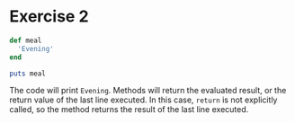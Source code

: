 # Exercise 2

```ruby
def meal
  'Evening'
end

puts meal
```

The code will print `Evening`.
Methods will return the evaluated result, or the return value of the last line executed.
In this case, `return` is not explicitly called, so the method returns the result of the last line executed.
